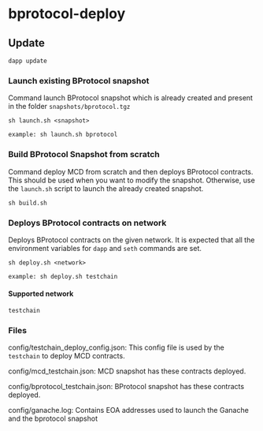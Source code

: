 # bprotocol-deploy

## Update

    dapp update

### Launch existing BProtocol snapshot

Command launch BProtocol snapshot which is already created and present in the folder `snapshots/bprotocol.tgz`

    sh launch.sh <snapshot>

    example: sh launch.sh bprotocol

### Build BProtocol Snapshot from scratch

Command deploy MCD from scratch and then deploys BProtocol contracts. This should be used when you want to modify the snapshot. Otherwise, use the `launch.sh` script to launch the already created snapshot.

    sh build.sh

### Deploys BProtocol contracts on network

Deploys BProtocol contracts on the given network. It is expected that all the environment variables for `dapp` and `seth` commands are set.

    sh deploy.sh <network>

    example: sh deploy.sh testchain

#### Supported network

    testchain

### Files

config/testchain_deploy_config.json: This config file is used by the `testchain` to deploy MCD contracts.

config/mcd_testchain.json: MCD snapshot has these contracts deployed.

config/bprotocol_testchain.json: BProtocol snapshot has these contracts deployed.

config/ganache.log: Contains EOA addresses used to launch the Ganache and the bprotocol snapshot
